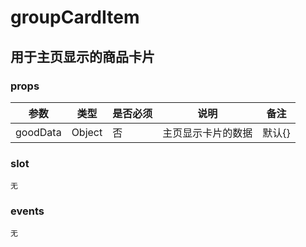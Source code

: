 # groupCardItem

## 用于主页显示的商品卡片

### props

|参数|类型|是否必须|说明|备注|
|---|---|---|---|---|
|goodData|Object|否|主页显示卡片的数据|默认{}|


### slot

``无``

### events

``无``
